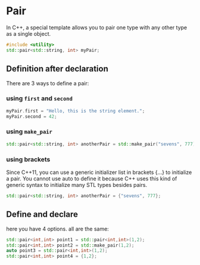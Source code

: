# Pair
In C++, a special template allows you to pair one type with any other type as a single object.

```cpp
#include <utility>
std::pair<std::string, int> myPair;
```
## Definition after declaration
There are 3 ways to define a pair:

### using `first` and `second`
```cpp
myPair.first = "Hello, this is the string element.";
myPair.second = 42;
```
### using `make_pair`
```cpp
std::pair<std::string, int> anotherPair = std::make_pair("sevens", 777);
```
### using brackets

Since C++11, you can use a generic initializer list in brackets {...} to initialize a pair. You cannot use auto to define it because C++ uses this kind of generic syntax to initialize many STL types besides pairs.

```cpp
std::pair<std::string, int> anotherPair = {"sevens", 777};
```
## Define and declare
here you have 4 options. all are the same:

```cpp
std::pair<int,int> point1 = std::pair<int,int>(1,2);
std::pair<int,int> point2 = std::make_pair(1,2);
auto point3 = std::pair<int,int>(1,2);
std::pair<int,int> point4 = {1,2};
```